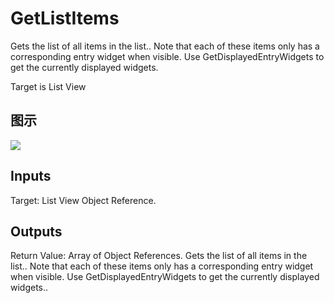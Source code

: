 # GetListItems

Gets the list of all items in the list.. Note that each of these items only has a corresponding entry widget when visible. Use GetDisplayedEntryWidgets to get the currently displayed widgets.

Target is List View

## 图示

![]($-20221218-19441662.png)

## Inputs

Target: List View Object Reference.  

## Outputs

Return Value: Array of Object References. Gets the list of all items in the list.. Note that each of these items only has a corresponding entry widget when visible. Use GetDisplayedEntryWidgets to get the currently displayed widgets..


